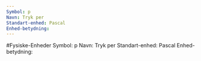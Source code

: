 ```yaml
---
Symbol: p
Navn: Tryk per
Standart-enhed: Pascal
Enhed-betydning:
---
```

#Fysiske-Enheder 
Symbol: p
Navn: Tryk per
Standart-enhed: Pascal
Enhed-betydning: